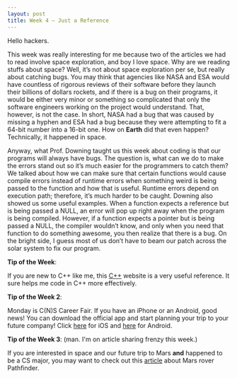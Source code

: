 ```yaml
---
layout: post
title: Week 4 – Just a Reference
---
```


Hello hackers.

This week was really interesting for me because two of the articles we had to read involve space exploration, and boy I love space. Why are we reading stuffs about space? Well, it’s not about space exploration per se, but really about catching bugs. You may think that agencies like NASA and ESA would have countless of rigorous reviews of their software before they launch their billions of dollars rockets, and if there is a bug on their programs, it would be either very minor or something so complicated that only the software engineers working on the project would understand. That, however, is not the case. In short, NASA had a bug that was caused by missing a hyphen and ESA had a bug because they were attempting to fit a 64-bit number into a 16-bit one. How on **Earth** did that even happen? Technically, it happened in space.

Anyway, what Prof. Downing taught us this week about coding is that our programs will always have bugs. The question is, what can we do to make the errors stand out so it’s much easier for the programmers to catch them? We talked about how we can make sure that certain functions would cause compile errors instead of runtime errors when something weird is being passed to the function and how that is useful. Runtime errors depend on execution path; therefore, it’s much harder to be caught. Downing also showed us some useful examples. When a function expects a reference but is being passed a NULL, an error will pop up right away when the program is being compiled. However, if a function expects a pointer but is being passed a NULL, the compiler wouldn’t know, and only when you need that function to do something awesome, you then realize that there is a bug. On the bright side, I guess most of us don’t have to beam our patch across the solar system to fix our program.

**Tip of the Week**: 

If you are new to C++ like me, this [C++](http://www.cplusplus.com) website is a very useful reference. It sure helps me code in C++ more effectively.

**Tip of the Week 2**:

Monday is C(N)S Career Fair. If you have an iPhone or an Android, good news! You can download the official app and start planning your trip to your future company! Click [here]( http://email.mail.joinhandshake.com/c/eJw9T0FuxCAQe024LYIwIZMDh0rVfqAPiAjMFrYEokCk9vdle6hk-WDZlu0NotuQRTMKOYlFaqkFiImPIGDhiAphALHbmPizxBxs9jXYL-Ku7Cz01EPMDmB7CGm9nHEiUFpum0XhNGqWTGjtqIN6G8Z7R2xXpsrtcaS_ji5dtVMXOjdyIZdUPn9u1UXKjm7OnkTnK-mlUPOkYUE9qPveBvWO7DRPXmNL3QLCXrXFzK9G37Zy8hdrRsPtw4VSEvvfvu621pVep9bozaQX_QuY81L5) for iOS and [here]( http://email.mail.joinhandshake.com/c/eJw9j9FqxSAMhp-m3k1iqx698OLA6AvsAYo12dEzW0u1sL393GCDwB_Cl_x_0BkTVsOSG0EosEILDRIUHyVIy42ZjBwkbD5l_ixpj37HGv0H8VA2Ft3NA4CeREBLKEmjWjEoZe0qem9vLLvY2lGH6T6Mc68j-y_-KOWRf0_0SW3lpK7-6Ng4I7Vu1hfmhMP0Snjxq9Gnrzzs9V0odronr6llOnswf9WW9j-iw6w5LV_eQiwls_-0y-ZrXejnjSWhU9rqb8XXUAE) for Android.

**Tip of the Week 3**: (man. I'm on article sharing frenzy this week.)

If you are interested in space and our future trip to Mars **and** happened to be a CS major, you may want to check out this [article]( http://research.microsoft.com/en-us/um/people/mbj/Mars_Pathfinder/Mars_Pathfinder.html) about Mars rover Pathfinder.
